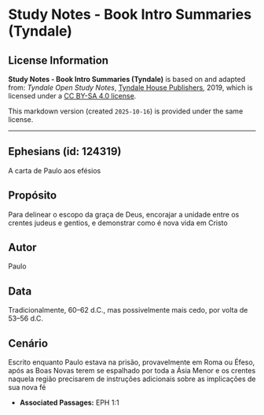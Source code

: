 # Study Notes - Book Intro Summaries (Tyndale)

## License Information

**Study Notes - Book Intro Summaries (Tyndale)** is based on and adapted from: _Tyndale Open Study Notes_, [Tyndale House Publishers](https://tyndaleopenresources.com/), 2019, which is licensed under a [CC BY-SA 4.0 license](https://creativecommons.org/licenses/by-sa/4.0/legalcode.en).

This markdown version (created `2025-10-16`) is provided under the same license.



--------------------------------

## Ephesians (id: 124319)

A carta de Paulo aos efésios

Propósito
---------

Para delinear o escopo da graça de Deus, encorajar a unidade entre os crentes judeus e gentios, e demonstrar como é nova vida em Cristo

Autor
-----

Paulo

Data
----

Tradicionalmente, 60–62 d.C., mas possivelmente mais cedo, por volta de 53–56 d.C.

Cenário
-------

Escrito enquanto Paulo estava na prisão, provavelmente em Roma ou Éfeso, após as Boas Novas terem se espalhado por toda a Ásia Menor e os crentes naquela região precisarem de instruções adicionais sobre as implicações de sua nova fé

* **Associated Passages:** EPH 1:1

